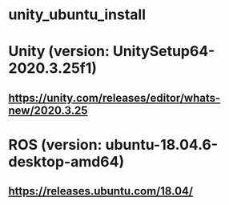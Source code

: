 # unity_ubuntu_install

# Unity (version: UnitySetup64-2020.3.25f1)
## https://unity.com/releases/editor/whats-new/2020.3.25

# ROS (version: ubuntu-18.04.6-desktop-amd64)
## https://releases.ubuntu.com/18.04/
